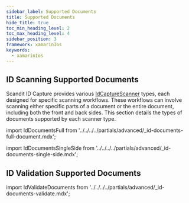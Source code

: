 ```yaml
---
sidebar_label: Supported Documents
title: Supported Documents
hide_title: true
toc_min_heading_level: 2
toc_max_heading_level: 4
sidebar_position: 3
framework: xamarinIos
keywords:
  - xamarinIos
---
```


## ID Scanning Supported Documents

Scandit ID Capture provides various [IdCaptureScanner](https://docs.scandit.com/7.6/data-capture-sdk/xamarin.ios/id-capture/api/id-capture-scanner.html#id-capture-scanner) types, each designed for specific scanning workflows. These workflows can involve scanning either specific parts of a document or the entire document, including both the front and back sides. This section details the types of documents supported by each scanner type.

import IdDocumentsFull from '../../../../partials/advanced/_id-documents-full-document.mdx';

<IdDocumentsFull/>

import IdDocumentsSingleSide from '../../../../partials/advanced/_id-documents-single-side.mdx';

<IdDocumentsSingleSide/>

## ID Validation Supported Documents

import IdValidateDocuments from '../../../../partials/advanced/_id-documents-validate.mdx';

<IdValidateDocuments/>
